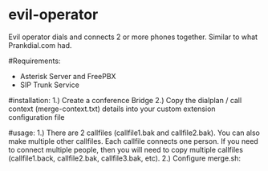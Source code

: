 # evil-operator
Evil operator dials and connects 2 or more phones together. Similar to what Prankdial.com had.

#Requirements:
- Asterisk Server and FreePBX
- SIP Trunk Service

#installation:
1.) Create a conference Bridge
2.) Copy the dialplan / call context (merge-context.txt) details into your custom extension configuration file 

#usage:
1.) There are 2 callfiles (callfile1.bak and callfile2.bak). You can also make multiple other callfiles. Each callfile connects one person. If you need to connect multiple people, then you will need to copy multiple callfiles (callfile1.back, callfile2.bak, callfile3.bak, etc).
2.) Configure merge.sh:
